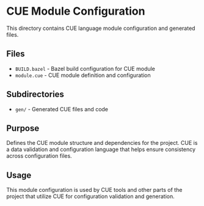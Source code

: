 # CUE Module Configuration

This directory contains CUE language module configuration and generated files.

## Files

- `BUILD.bazel` - Bazel build configuration for CUE module
- `module.cue` - CUE module definition and configuration

## Subdirectories

- `gen/` - Generated CUE files and code

## Purpose

Defines the CUE module structure and dependencies for the project. CUE is a data validation and configuration language that helps ensure consistency across configuration files.

## Usage

This module configuration is used by CUE tools and other parts of the project that utilize CUE for configuration validation and generation.